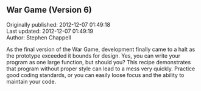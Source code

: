 ## War Game (Version 6)  
Originally published: 2012-12-07 01:49:18  
Last updated: 2012-12-07 01:49:19  
Author: Stephen Chappell  
  
As the final version of the War Game, development finally came to a halt as the prototype exceeded it bounds for design. Yes, you can write your program as one large function, but should you? This recipe demonstrates that program without proper style can lead to a mess very quickly. Practice good coding standards, or you can easily loose focus and the ability to maintain your code.